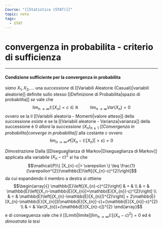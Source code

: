 ```yaml
---
Course: "[[Statistica (STAT)]]"
topic: nota
tags:
  - STAT
---
```

# convergenza in probabilita - criterio di sufficienza
---

#### Condizione sufficiente per la convergenza in probabilita
_siano_  $X_{1},X_{2},\dots$ una _successione_ di [[Variabili Aleatorie (Casuali)|variabili aleatorie]] definite sullo stesso [[Definizione di Probabilita|spazio di probabilita]] 
_se_  vale che$$\lim_{ n \to \infty }\mathbb{E}[X_{n}]=c \in  \mathbb{R} \ \ \ \ \ \ \ \ \ \ \lim_{ n \to \infty }Var(X_{n})=0  $$ ovvero se la il [[Variabili aleatoria - Momenti|valore atteso]] della successione _esiste_ e se la [[Variabili aleatorie - Varianza|varianza]] della successione è $0$ 
_allora_  la _successione_ $(X_{n})_{n \geq 1}$ _[[Convergenza in probabilita|converge in probabilita]]_ alla costante $c$ ovvero $$\lim_{ n \to \infty }\mathcal{P}(|X_{n}-\mathbb{E}[X_{n}]|>\varepsilon)=0 $$

_Dimostrazione_
	 Dalla [[Diseguaglianza di Markov|Diseguaglianza di Markov]] applicata alla variabile $(X_{n}-c)^{2}$ si ha che $$\mathcal{P}\{ |X_{n}-c|> \varepsilon \} \leq \frac{1}{\varepsilon^{2}}\mathbb{E}\left[(X_{n}-c)^{2}\right]$$ da cui espandendo il membro a destra si ottiene $$\begin{array}{}
	 \mathbb{E}\left[(X_{n}-c)^{2}\right]  & = &     \\ & = & 
\mathbb{E}\left[(X_n-\mathbb{E}[X_{n}]+\mathbb{E}[X_{n}]-c)^{2}\right]   \\  & = & 
\mathbb{E}\left[(X_{n}-\mathbb{E}[X_{n}])^{2}\right] +  2\mathbb{E}[X_{n}-\mathbb{E}[X_{n}]](\mathbb{E}[X_{n}]-c)+(\mathbb{E}[X_{n}]-c)^{2}  \\ & = & 
Var(X_{n})+(\mathbb{E}[X_{n}-c])^{2}
\end{array}$$ e di conseguenza vale che il [[Limiti|limite]]$\lim_{ n \to \infty } \mathbb{E}\left[(X_{n}-c)^{2}\right]=0$ ed è _dimostrata la tesi_
